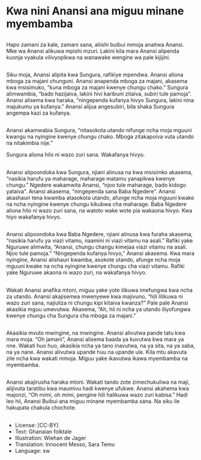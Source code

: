 # Kwa nini Anansi ana miguu minane myembamba

##
Hapo zamani za kale, zamani sana,
aliishi buibui mmoja anaitwa
Anansi.
Mke wa Anansi alikuwa mpishi
mzuri.
Lakini kila mara Anansi alipenda
kuonja vyakula vilivyopikwa na
wanawake wengine wa pale kijijini.


##
Siku moja, Anansi alipita kwa Sungura, rafikiye
mpendwa.
Anansi aliona mboga za majani chunguni. Anansi
anapenda mboga za majani, akasema kwa
msisimuko, “kuna mboga za majani kwenye chungu
chako.”
Sungura alimwambia, “bado hazijaiva, lakini hivi
karibuni zitaiva, subiri tule pamoja”.
Anansi alisema kwa haraka, “ningependa kufanya
hivyo Sungura, lakini nina majukumu ya kufanya.”
Anansi alijua angesubiri, bila shaka Sungura
angempa kazi za kufanya.


##
Anansi akamwabia Sungura, “nitasokota utando
nifunge ncha moja mguuni kwangu na nyingine
kwenye chungu chako. Mboga zitakapoiva vuta
utando na nitakimbia nije.”

Sungura aliona hilo ni wazo zuri sana.
Wakafanya hivyo.


##
Anansi alipoondoka kwa Sungura, njiani alinusa na
kwa msisimko akasema, “nasikia harufu ya
maharage, maharage matamu yanapikwa kwenye
chungu.”
Ngedere wakamwita Anansi, “njoo tule maharage,
bado kidogo yataiva”. Anansi akasema, “ningependa
sana Baba Ngedere”.
Anansi akashauri tena kwamba atasokota utando,
afunge ncha moja mguuni kwake na ncha nyingine
kwenye chungu kikubwa cha maharage.
Baba Ngedere aliona hilo ni wazo zuri sana, na
watoto wake wote pia wakaona hivyo. Kwa hiyo
wakafanya hivyo.


##
Anansi alipoondoka kwa Baba Ngedere, njiani alinusa
kwa furaha akasema, “nasikia harufu ya viazi vitamu,
naamini ni viazi vitamu na asali.”
Rafiki yake Nguruwe alimwita, “Anansi, chungu
changu kimejaa viazi vitamu na asali. Njoo tule
pamoja.”
“Ningependa kufanya hivyo,” Anansi akasema.
Kwa mara nyingine, Anansi alishauri kwamba,
asokote utando, afunge ncha moja mguuni kwake na
ncha nyingine kwenye chungu cha viazi vitamu.
Rafiki yake Nguruwe akaona ni wazo zuri, na
wakafanya hivyo.


##
Wakati Anansi anafika mtoni, miguu yake yote
ilikuwa imefungwa kwa ncha za utando.
Anansi akajisemea mwenyewe kwa majivuno, “hili
lilikuwa ni wazo zuri sana, najiuliza ni chungu kipi
kitaiva kwanza?”
Pale pale Anansi akasikia mguu umevutwa. Akasema,
“Ah, hii ni ncha ya utando iliyofungwa kwenye
chungu cha Sungura cha mboga za majani."


##
Akasikia mvuto mwingine, na mwingine. Anansi
alivutwa pande tatu kwa mara moja.
“Oh jamani”, Anansi alisema baada ya kuvutwa kwa
mara ya nne.
Wakati huo huo, akasikia ncha ya tano inavutwa, na
ya sita, na ya saba, na ya nane.
Anansi alivutwa upande huu na upande ule. Kila mtu
akavuta zile ncha kwa wakati mmoja.
Miguu yake ikavutwa ikawa myembamba na
myembamba.


##
Anansi akajirusha haraka mtoni.
Wakati tando zote zimechukuliwa na maji, alijivuta
taratibu kwa maumivu hadi kwenye ufukwe.
Anansi akahema kwa majonzi, “Oh mimi, oh mimi,
pengine hili halikuwa wazo zuri kabisa.”
Hadi leo hii, Anansi Buibui ana miguu minane
myembamba sana.
Na siku ile hakupata chakula chochote.


##
* License: [CC-BY]
* Text: Ghanaian folktale
* Illustration: Wiehan de Jager
* Translation: Innocent Messo, Sara Temu
* Language: sw
